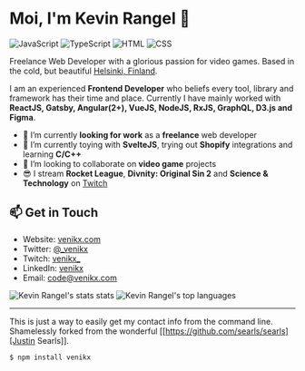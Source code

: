 # Moi, I'm Kevin Rangel 👋

![JavaScript](https://img.shields.io/badge/JavaScript-Expert-black?style=flat-squre&labelColor=f7df1e)
![TypeScript](https://img.shields.io/badge/TypeScript-Intermediate-black?style=flat-squre&labelColor=007acc)
![HTML](https://img.shields.io/badge/HTML-Intermediate-black?style=flat-squre&labelColor=e54c21)
![CSS](https://img.shields.io/badge/CSS-Intermediate-black?style=flat-squre&labelColor=214ce5)

Freelance Web Developer with a glorious passion for video games. Based in the cold, but beautiful [Helsinki, Finland](https://www.openstreetmap.org/node/25474663#map=16/60.1718/24.9413). 

I am an experienced **Frontend Developer** who beliefs every tool, library and framework has their time and place. Currently I have mainly worked with **ReactJS, Gatsby, Angular(2+), VueJS, NodeJS, RxJS, GraphQL, D3.js and Figma**.


- 🔭 I’m currently **looking for work** as a **freelance** web developer
- 🌱 I’m currently toying with **SvelteJS**, trying out **Shopify** integrations and learning **C/C++**
- 👯 I’m looking to collaborate on **video game** projects
- 😎 I stream **Rocket League**, **Divnity: Original Sin 2** and **Science & Technology** on [Twitch](https://www.twitch.tv/venikx_)

## 📫 Get in Touch

- Website: [venikx.com](https://www.youtube.com/watch?v=dQw4w9WgXcQ)
- Twitter: [@_venikx](https://twitter.com/_venikx)
- Twitch: [venikx_](https://www.twitch.tv/venikx_)
- LinkedIn: [venikx](https://www.linkedin.com/in/venikx/)
- Email: code@venikx.com

![Kevin Rangel's stats stats](https://github-readme-stats.vercel.app/api?username=venikx&show_icons=true&theme=radical&include_all_commits=true)
![Kevin Rangel's top languages](https://github-readme-stats.vercel.app/api/top-langs/?username=venikx&layout=compact)

---

This is just a way to easily get my contact info from the command line. Shamelessly forked
from the wonderful [[https://github.com/searls/searls][Justin Searls]].

`$ npm install venikx`
